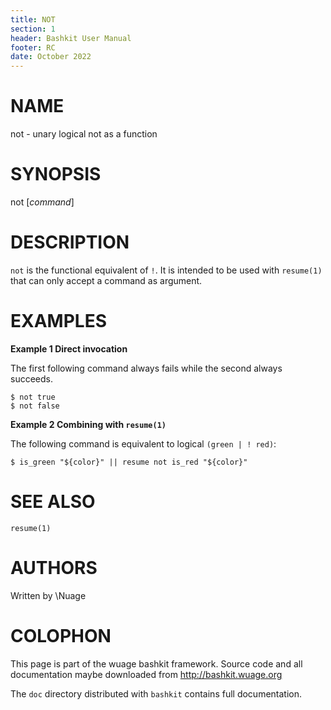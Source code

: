 ```yaml
---
title: NOT
section: 1
header: Bashkit User Manual
footer: RC
date: October 2022
---
```


# NAME

not - unary logical not as a function

# SYNOPSIS

not [*command*]

# DESCRIPTION

`not` is the functional equivalent of `!`. It is intended to be used with
`resume(1)` that can only accept a command as argument.

# EXAMPLES

  **Example 1 Direct invocation**

  The first following command always fails while the second always succeeds.

    $ not true
    $ not false

  **Example 2 Combining with `resume(1)`**

  The following command is equivalent to logical `(green | ! red)`:

    $ is_green "${color}" || resume not is_red "${color}"

# SEE ALSO

`resume(1)`

# AUTHORS
Written by \\Nuage

# COLOPHON
This page is part of the wuage bashkit framework. Source code and all
documentation maybe downloaded from <http://bashkit.wuage.org>

The `doc` directory distributed with `bashkit` contains full documentation.
